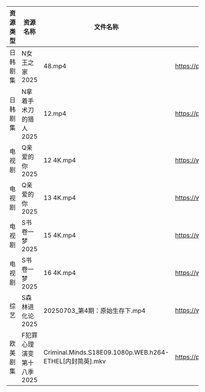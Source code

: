| 资源类型 | 资源名称            | 文件名称                                                 | 分享链接                                 | 更新时间                |
| ---- | --------------- | ---------------------------------------------------- | ------------------------------------ | ------------------- |
| 日韩剧集 | N女王之家2025       | 48.mp4                                               | https://pan.quark.cn/s/a85463f38f49  | 2025-07-03 16:29:14 |
| 日韩剧集 | N拿着手术刀的猎人2025   | 12.mp4                                               | https://pan.quark.cn/s/425671cbfbc3  | 2025-07-03 01:30:16 |
| 电视剧  | Q亲爱的你2025       | 12 4K.mp4                                            | https://www.alipan.com/s/MprfDaHXNYu | 2025-07-03 13:03:39 |
| 电视剧  | Q亲爱的你2025       | 13 4K.mp4                                            | https://www.alipan.com/s/MprfDaHXNYu | 2025-07-03 13:03:38 |
| 电视剧  | S书卷一梦2025       | 15 4K.mp4                                            | https://www.alipan.com/s/esC547vA1MK | 2025-07-03 00:03:47 |
| 电视剧  | S书卷一梦2025       | 16 4K.mp4                                            | https://www.alipan.com/s/esC547vA1MK | 2025-07-03 00:03:46 |
| 综艺   | S森林进化论2025      | 20250703_第4期：原始生存下.mp4                               | https://www.alipan.com/s/TbVvSKmgvXJ | 2025-07-03 14:04:23 |
| 欧美剧集 | F犯罪心理演变第十八季2025 | Criminal.Minds.S18E09.1080p.WEB.h264-ETHEL[内封简英].mkv | https://pan.quark.cn/s/38a701ac585c  | 2025-07-03 16:22:27 |
